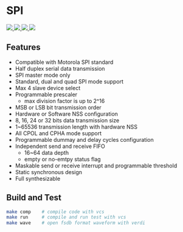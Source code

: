# SPI
<p>
    <a href=".">
      <img src="https://img.shields.io/badge/RTL%20dev-in%20progress-silver?style=flat-square">
    </a>
    <a href=".">
      <img src="https://img.shields.io/badge/VCS%20sim-in%20progress-silver?style=flat-square">
    </a>
    <a href=".">
      <img src="https://img.shields.io/badge/FPGA%20verif-no%20start-wheat?style=flat-square">
    </a>
    <a href=".">
      <img src="https://img.shields.io/badge/Tapeout%20test-no%20start-wheat?style=flat-square">
    </a>
</p>

## Features
* Compatible with Motorola SPI standard
* Half duplex serial data transmission
* SPI master mode only
* Standard, dual and quad SPI mode support
* Max 4 slave device select
* Programmable prescaler
    * max division factor is up to 2^16
* MSB or LSB bit transmission order
* Hardware or Software NSS configuration
* 8, 16, 24 or 32 bits data transmission size
* 1~65536 transmission length with hardware NSS
* All CPOL and CPHA mode support
* Programmable dummay and delay cycles configuration
* Independent send and receive FIFO
    * 16~64 data depth
    * empty or no-emtpy status flag
* Maskable send or receive interrupt and programmable threshold
* Static synchronous design
* Full synthesizable

## Build and Test
```bash
make comp    # compile code with vcs
make run     # compile and run test with vcs
make wave    # open fsdb format waveform with verdi
```